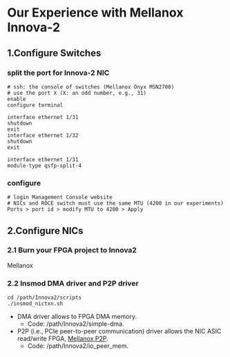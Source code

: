 # Our Experience with Mellanox Innova-2
## 1.Configure Switches

### split the port for Innova-2 NIC
```shell
# ssh: the console of switches (Mellanox Onyx MSN2700)
# use the port X (X: an odd number, e.g., 31)
enable
configure terminal

interface ethernet 1/31
shutdown 
exit
interface ethernet 1/32
shutdown 
exit

interface ethernet 1/31
module-type qsfp-split-4
```

### configure 

```
# login Management Console website
# NICs and ROCE switch must use the same MTU (4200 in our experiments) 
Ports > port id > modify MTU to 4200 > Apply 
```

## 2.Configure NICs 

### 2.1 Burn your FPGA project to Innova2

Mellanox 

### 2.2 Insmod DMA driver and P2P driver

```shell
cd /path/Innova2/scripts
./insmod_nictxn.sh
```
- DMA driver allows to FPGA DMA memory.
    - Code: /path/Innova2/simple-dma.
- P2P (i.e., PCIe peer-to-peer communication) driver allows the NIC ASIC read/write FPGA, [Mellanox P2P](https://support.mellanox.com/s/article/howto-implement-peerdirect-client-using-mlnx-ofed).
    - Code: /path/Innova2/io_peer_mem.



